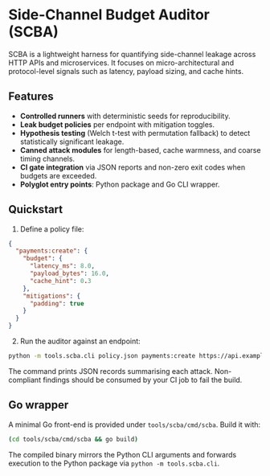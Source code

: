 # Side-Channel Budget Auditor (SCBA)

SCBA is a lightweight harness for quantifying side-channel leakage across HTTP
APIs and microservices. It focuses on micro-architectural and protocol-level
signals such as latency, payload sizing, and cache hints.

## Features

- **Controlled runners** with deterministic seeds for reproducibility.
- **Leak budget policies** per endpoint with mitigation toggles.
- **Hypothesis testing** (Welch t-test with permutation fallback) to detect
  statistically significant leakage.
- **Canned attack modules** for length-based, cache warmness, and coarse timing
  channels.
- **CI gate integration** via JSON reports and non-zero exit codes when budgets
  are exceeded.
- **Polyglot entry points**: Python package and Go CLI wrapper.

## Quickstart

1. Define a policy file:

```json
{
  "payments:create": {
    "budget": {
      "latency_ms": 8.0,
      "payload_bytes": 16.0,
      "cache_hint": 0.3
    },
    "mitigations": {
      "padding": true
    }
  }
}
```

2. Run the auditor against an endpoint:

```bash
python -m tools.scba.cli policy.json payments:create https://api.example.com/payments --attack length
```

The command prints JSON records summarising each attack. Non-compliant findings
should be consumed by your CI job to fail the build.

## Go wrapper

A minimal Go front-end is provided under `tools/scba/cmd/scba`. Build it with:

```bash
(cd tools/scba/cmd/scba && go build)
```

The compiled binary mirrors the Python CLI arguments and forwards execution to
the Python package via `python -m tools.scba.cli`.
